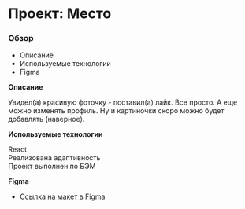 # Проект: Место

### Обзор
* Описание
* Используемые технологии
* Figma

**Описание**

Увидел(а) красивую фоточку - поставил(а) лайк. Все просто. А еще можно изменять профиль. Ну и картиночки скоро можно будет добавлять (наверное).

**Используемые технологии**

React <br>
Реализована адаптивность <br>
Проект выполнен по БЭМ

**Figma**

* [Ссылка на макет в Figma](https://www.figma.com/file/2cn9N9jSkmxD84oJik7xL7/JavaScript.-Sprint-4?node-id=0%3A1)

